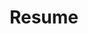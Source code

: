 ---
title: "Resume"
layout: "resume"
summary: "Detail-oriented Computer Science graduate with research experience in machine learning and data analysis. Skilled in Python, C++, and cloud computing. Seeking to leverage analytical skills and technical expertise in software development."
experience:
  - title: "Graduate Teaching Associate"
    company: "The Ohio State University"
    period: "2023 - Present"
    achievements:
      - "Conducted weekly recitations and office hours for undergraduate computer science courses."
      - "Assisted in grading assignments and exams, providing detailed feedback to students."
      - "Collaborated with faculty to develop course materials and improve curriculum."
  - title: "Research Assistant"
    company: "The Ohio State University"
    period: "2021 - 2023"
    achievements:
      - "Developed machine learning models for analyzing large-scale data sets."
      - "Published research findings in peer-reviewed conferences and journals."
      - "Utilized Python and C++ to implement algorithms and optimize performance."
  - title: "Research Assistant"
    company: "The Ohio State University"
    period: "2021 - 2023"
    achievements:
      - "Developed machine learning models for analyzing large-scale data sets."
      - "Published research findings in peer-reviewed conferences and journals."
      - "Utilized Python and C++ to implement algorithms and optimize performance."
education:
  - degree: "Bachelor of Science in Computer Science"
    institution: "The Ohio State University"
    period: "Graduated 2023"
    details: "GPA: 3.75/4.00; Dean's List; Relevant coursework: Data Structures, Algorithms, Machine Learning."
  - degree: "Bachelor of Science in Computer Science"
    institution: "The Ohio State University"
    period: "Graduated 2023"
    details: "GPA: 3.75/4.00; Dean's List; Relevant coursework: Data Structures, Algorithms, Machine Learning."
skills:
  - "Python"
  - "C++"
  - "Machine Learning"
  - "Data Analysis"
  - "Cloud Computing (AWS)"
---